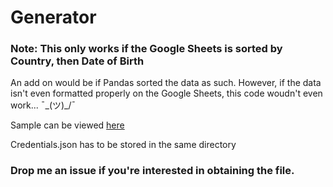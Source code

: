 # Generator

### Note: This only works if the Google Sheets is sorted by Country, then Date of Birth
An add on would be if Pandas sorted the data as such.
However, if the data isn't even formatted properly on the Google Sheets, this code woudn't even work... ¯\_(ツ)_/¯

Sample can be viewed [here](https://docs.google.com/spreadsheets/d/1lnTmQbcQQCz64Y9r7yNjJJfPv7kBKXMFfR7JnM8OFb4/edit?usp=sharing)

Credentials.json has to be stored in the same directory

### Drop me an issue if you're interested in obtaining the file. 